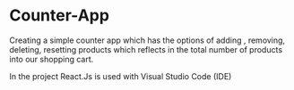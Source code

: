 # Counter-App
Creating a simple counter app which has the options of adding , removing, deleting, resetting products which reflects in the total number of products into our shopping cart.

In the project React.Js is used with Visual Studio Code (IDE)
